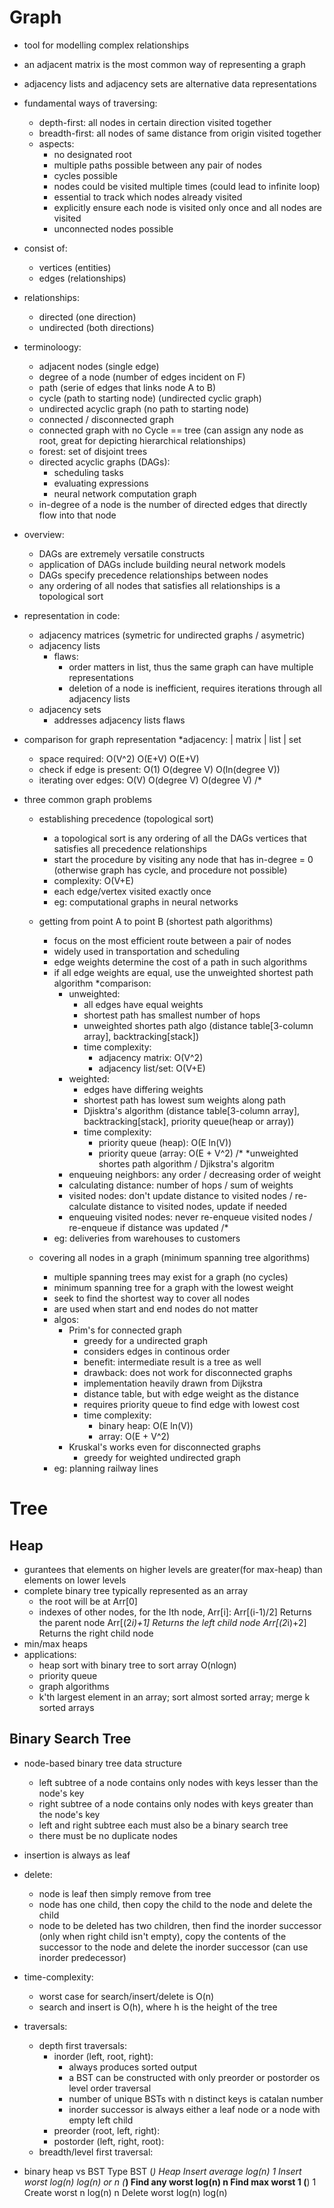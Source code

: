 <!-- ### notes on algorithms ### -->

# Graph

- tool for modelling complex relationships
- an adjacent matrix is the most common way of representing a graph
- adjacency lists and adjacency sets are alternative data representations

- fundamental ways of traversing:
  - depth-first: all nodes in certain direction visited together
  - breadth-first: all nodes of same distance from origin visited together
  * aspects:
    - no designated root
    - multiple paths possible between any pair of nodes
    - cycles possible
    - nodes could be visited multiple times (could lead to infinite loop)
    - essential to track which nodes already visited
    - explicitly ensure each node is visited only once and all nodes are visited
    - unconnected nodes possible

- consist of:
  - vertices (entities)
  - edges (relationships)

- relationships:
  - directed (one direction)
  - undirected (both directions)

- terminoloogy:
  - adjacent nodes (single edge)
  - degree of a node (number of edges incident on F)
  - path (serie of edges that links node A to B)
  - cycle (path to starting node) (undirected cyclic graph)
  - undirected acyclic graph (no path to starting node)
  - connected / disconnected graph
  - connected graph with no Cycle == tree (can assign any node as root, great for depicting hierarchical relationships)
  - forest: set of disjoint trees
  - directed acyclic graphs (DAGs):
    - scheduling tasks
    - evaluating expressions
    * neural network computation graph
  - in-degree of a node is the number of directed edges that directly flow into that node

- overview:
  - DAGs are extremely versatile constructs
  - application of DAGs include building neural network models
  - DAGs specify precedence relationships between nodes
  - any ordering of all nodes that satisfies all relationships is a topological sort

- representation in code:
  - adjacency matrices (symetric for undirected graphs / asymetric)
  - adjacency lists
    - flaws:
      - order matters in list, thus the same graph can have multiple representations
      - deletion of a node is inefficient, requires iterations through all adjacency lists
  - adjacency sets
    - addresses adjacency lists flaws

- comparison for graph representation
  *adjacency:                |    matrix      |     list        |     set
  - space required:               O(V^2)            O(E+V)            O(E+V)
  - check if edge is present:     O(1)              O(degree V)       O(ln(degree V))
  - iterating over edges:         O(V)              O(degree V)       O(degree V)
  /*

- three common graph problems
  - establishing precedence (topological sort)
    - a topological sort is any ordering of all the DAGs vertices that satisfies all precedence relationships
    - start the procedure by visiting any node that has in-degree = 0 (otherwise graph has cycle, and procedure not possible)
    - complexity: O(V+E)
    - each edge/vertex visited exactly once
    - eg: computational graphs in neural networks

  - getting from point A to point B (shortest path algorithms)
    - focus on the most efficient route between a pair of nodes
    - widely used in transportation and scheduling
    - edge weights determine the cost of a path in such algorithms
    - if all edge weights are equal, use the unweighted shortest path algorithm
    *comparison:
      - unweighted:
        - all edges have equal weights
        - shortest path has smallest number of hops
        - unweighted shortes path algo (distance table[3-column array], backtracking[stack])
        - time complexity:
          - adjacency matrix: O(V^2)
          - adjacency list/set: O(V+E)
      - weighted:
        - edges have differing weights
        - shortest path has lowest sum weights along path
        - Djisktra's algorithm (distance table[3-column array], backtracking[stack], priority queue(heap or array))
        - time complexity:
          - priority queue (heap): O(E ln(V))
          - priority queue (array: O(E + V^2)
    /*
    *unweighted shortes path algorithm / Djikstra's algoritm
      - enqueuing neighbors: any order / decreasing order of weight
      - calculating distance: number of hops / sum of weights
      - visited nodes: don't update distance to visited nodes / re-calculate distance to visited nodes, update if needed
      - enqueuing visited nodes: never re-enqueue visited nodes / re-enqueue if distance was updated
    /*
    - eg: deliveries from warehouses to customers

  - covering all nodes in a graph (minimum spanning tree algorithms)
    - multiple spanning trees may exist for a graph (no cycles)
    - minimum spanning tree for a graph with the lowest weight
    - seek to find the shortest way to cover all nodes
    - are used when start and end nodes do not matter
    - algos:
      - Prim's for connected graph
        - greedy for a undirected graph
        - considers edges in continous order
        - benefit: intermediate result is a tree as well
        - drawback: does not work for disconnected graphs
        - implementation heavily drawn from Dijkstra
        - distance table, but with edge weight as the distance
        - requires priority queue to find edge with lowest cost
        - time complexity:
          - binary heap: O(E ln(V))
          - array: O(E + V^2)
      - Kruskal's works even for disconnected graphs
        - greedy for weighted undirected graph
    - eg: planning railway lines

# Tree

## Heap
  - gurantees that elements on higher levels are greater(for max-heap) than elements on lower levels
  - complete binary tree typically represented as an array
    - the root will be at Arr[0]
    - indexes of other nodes, for the Ith node, Arr[i]:
        Arr[(i-1)/2]  Returns the parent node
        Arr[(2*i)+1]  Returns the left child node
        Arr[(2*i)+2]  Returns the right child node
  - min/max heaps
  - applications:
    - heap sort with binary tree to sort array O(nlogn)
    - priority queue
    - graph algorithms
    - k'th largest element in an array; sort almost sorted array; merge k sorted arrays

## Binary Search Tree
  - node-based binary tree data structure
    - left subtree of a node contains only nodes with keys lesser than the node's key
    - right subtree of a node contains only nodes with keys greater than the node's key
    - left and right subtree each must also be a binary search tree
    - there must be no duplicate nodes
  - insertion is always as leaf
  - delete:
    - node is leaf then simply remove from tree
    - node has one child, then copy the child to the node and delete the child
    - node to be deleted has two children, then find the inorder successor (only when right child isn't empty), copy the contents of the successor to the node and delete the inorder successor (can use inorder predecessor)
  - time-complexity:
    - worst case for search/insert/delete is O(n)
    - search and insert is O(h), where h is the height of the tree
  - traversals:
    - depth first traversals:
      - inorder (left, root, right):
        - always produces sorted output
        - a BST can be constructed with only preorder or postorder os level order traversal
        - number of unique BSTs with n distinct keys is catalan number
        - inorder successor is always either a leaf node or a node with empty left child
      - preorder (root, left, right):
      - postorder (left, right, root):
    - breadth/level first traversal:

  - binary heap vs BST
    Type      BST (*)   Heap
    Insert    average   log(n)    1
    Insert    worst     log(n)    log(n) or n (***)
    Find any  worst     log(n)    n
    Find max  worst     1 (**)    1
    Create    worst     n log(n)  n
    Delete    worst     log(n)    log(n)  
